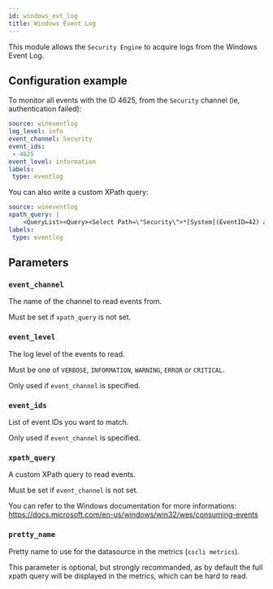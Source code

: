 ```yaml
---
id: windows_evt_log
title: Windows Event Log
---
```


This module allows the `Security Engine` to acquire logs from the Windows Event Log.


## Configuration example

To monitor all events with the ID 4625, from the `Security` channel (ie, authentication failed):

```yaml
source: wineventlog
log_level: info
event_channel: Security
event_ids:
 - 4625
event_level: information
labels:
 type: eventlog
```

You can also write a custom XPath query:

```yaml
source: wineventlog
xpath_query: |
    <QueryList><Query><Select Path=\"Security\">*[System[(EventID=42) and (Level=2)]]</Select></Query></QueryList>
labels:
 type: eventlog
```

## Parameters

### `event_channel`

The name of the channel to read events from.

Must be set if `xpath_query` is not set.

### `event_level`

The log level of the events to read.

Must be one of `VERBOSE`, `INFORMATION`, `WARNING`, `ERROR` or `CRITICAL`.

Only used if `event_channel` is specified.

### `event_ids`

List of event IDs you want to match.

Only used if `event_channel` is specified.

### `xpath_query`

A custom XPath query to read events.

Must be set if `event_channel` is not set.

You can refer to the Windows documentation for more informations: https://docs.microsoft.com/en-us/windows/win32/wes/consuming-events

### `pretty_name`

Pretty name to use for the datasource in the metrics (`cscli metrics`).

This parameter is optional, but strongly recommanded, as by default the full xpath query will be displayed in the metrics, which can be hard to read.